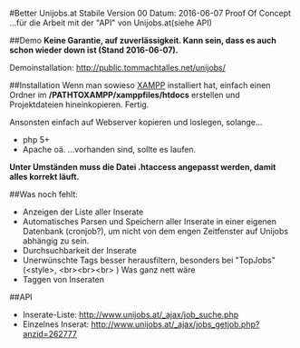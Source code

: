 #Better Unijobs.at
	Stabile Version 00
	Datum: 2016-06-07
	Proof Of Concept
...für die Arbeit mit der "API" von Unijobs.at(siehe API)

##Demo
**Keine Garantie, auf zuverlässigkeit. Kann sein, dass es auch schon wieder down ist (Stand 2016-06-07).**

Demoinstallation: http://public.tommachtalles.net/unijobs/

##Installation
Wenn man sowieso [XAMPP](https://www.apachefriends.org/download.html) installiert hat, einfach einen Ordner im **/PATHTOXAMPP/xamppfiles/htdocs** erstellen und Projektdateien hineinkopieren. Fertig.

Ansonsten einfach auf Webserver kopieren und loslegen, solange...
- php 5+
- Apache oä.
...vorhanden sind, sollte es laufen.

**Unter Umständen muss die Datei .htaccess angepasst werden, damit alles korrekt läuft.**

##Was noch fehlt:
- Anzeigen der Liste aller Inserate
- Automatisches Parsen und Speichern aller Inserate in einer eigenen Datenbank (cronjob?), um nicht von dem engen Zeitfenster auf Unijobs abhängig zu sein.
- Durchsuchbarkeit der Inserate
- Unerwünschte Tags besser herausfiltern, besonders bei "TopJobs" (\<style\>, \<br\>\<br\>\<br\> )
Was ganz nett wäre
- Taggen von Inseraten

##API
- Inserate-Liste: http://www.unijobs.at/_ajax/job_suche.php
- Einzelnes Inserat:	http://www.unijobs.at/_ajax/jobs_getjob.php?anzid=262777